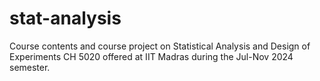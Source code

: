 # stat-analysis
Course contents and course project on Statistical Analysis and Design of Experiments CH 5020 offered at IIT Madras during the Jul-Nov 2024 semester. 
